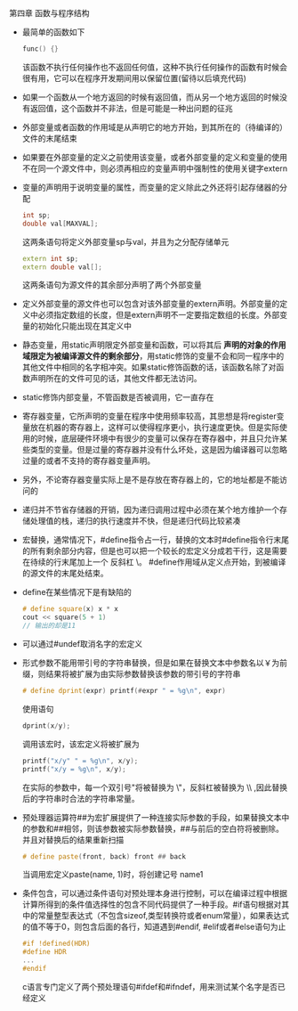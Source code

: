 第四章 函数与程序结构

* 最简单的函数如下

  ```c++
  func() {}
  ```

  该函数不执行任何操作也不返回任何值，这种不执行任何操作的函数有时候会很有用，它可以在程序开发期间用以保留位置(留待以后填充代码)

* 如果一个函数从一个地方返回的时候有返回值，而从另一个地方返回的时候没有返回值，这个函数并不非法，但是可能是一种出问题的征兆

* 外部变量或者函数的作用域是从声明它的地方开始，到其所在的（待编译的）文件的末尾结束

* 如果要在外部变量的定义之前使用该变量，或者外部变量的定义和变量的使用不在同一个源文件中，则必须再相应的变量声明中强制性的使用关键字extern

* 变量的声明用于说明变量的属性，而变量的定义除此之外还将引起存储器的分配

  ```c++
  int sp;
  double val[MAXVAL];
  ```

  这两条语句将定义外部变量sp与val，并且为之分配存储单元

  ```c++
  extern int sp;
  extern double val[];
  ```

  这两条语句为源文件的其余部分声明了两个外部变量

* 定义外部变量的源文件也可以包含对该外部变量的extern声明。外部变量的定义中必须指定数组的长度，但是extern声明不一定要指定数组的长度。外部变量的初始化只能出现在其定义中

*  静态变量，用static声明限定外部变量和函数，可以将其后 **声明的对象的作用域限定为被编译源文件的剩余部分**，用static修饰的变量不会和同一程序中的其他文件中相同的名字相冲突。如果static修饰函数的话，该函数名除了对函数声明所在的文件可见的话，其他文件都无法访问。

* static修饰内部变量，不管函数是否被调用，它一直存在

* 寄存器变量，它所声明的变量在程序中使用频率较高，其思想是将register变量放在机器的寄存器上，这样可以使得程序更小，执行速度更快。但是实际使用的时候，底层硬件环境中有很少的变量可以保存在寄存器中，并且只允许某些类型的变量。但是过量的寄存器并没有什么坏处，这是因为编译器可以忽略过量的或者不支持的寄存器变量声明。

* 另外，不论寄存器变量实际上是不是存放在寄存器上的，它的地址都是不能访问的

* 递归并不节省存储器的开销，因为递归调用过程中必须在某个地方维护一个存储处理值的栈，递归的执行速度并不快，但是递归代码比较紧凑

* 宏替换，通常情况下，#define指令占一行，替换的文本时#define指令行末尾的所有剩余部分内容，但是也可以把一个较长的宏定义分成若干行，这是需要在待续的行末尾加上一个 反斜杠 \。 #define作用域从定义点开始，到被编译的源文件的末尾处结束。

* define在某些情况下是有缺陷的

  ```c++
  # define square(x) x * x
  cout << square(5 + 1)
  // 输出的却是11
  ```

* 可以通过#undef取消名字的宏定义

* 形式参数不能用带引号的字符串替换，但是如果在替换文本中参数名以￥为前缀，则结果将被扩展为由实际参数替换该参数的带引号的字符串

  ```c++
  # define dprint(expr) printf(#expr " = %g\n", expr)
  ```

  使用语句 

  ```c++
  dprint(x/y);
  ```

  调用该宏时，该宏定义将被扩展为

  ```c++
  printf("x/y" " = %g\n", x/y);
  printf("x/y = %g\n", x/y);
  ```

  在实际的参数中，每一个双引号"将被替换为 \\"，反斜杠被替换为 \\\ ,因此替换后的字符串时合法的字符串常量。

* 预处理器运算符##为宏扩展提供了一种连接实际参数的手段，如果替换文本中的参数和##相邻，则该参数被实际参数替换，##与前后的空白符将被删除。并且对替换后的结果重新扫描

  ```c++
  # define paste(front, back) front ## back
  ```

  当调用宏定义paste(name, 1)时，将创建记号 name1

* 条件包含，可以通过条件语句对预处理本身进行控制，可以在编译过程中根据计算所得到的条件值选择性的包含不同代码提供了一种手段。#if语句根据对其中的常量整型表达式（不包含sizeof,类型转换符或者enum常量），如果表达式的值不等于0，则包含后面的各行，知道遇到#endif, #elif或者#else语句为止

  ```c++
  #if !defined(HDR)
  #define HDR
  ...
  #endif
  ```

  c语言专门定义了两个预处理语句#ifdef和#ifndef，用来测试某个名字是否已经定义

